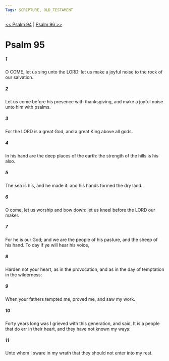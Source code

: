 ```yaml
---
Tags: SCRIPTURE, OLD_TESTAMENT
---
```


[<< Psalm 94](OLD_TESTAMENT/19_Psalms/Psalm_94.md) | [Psalm 96 >>](OLD_TESTAMENT/19_Psalms/Psalm_96.md)

# Psalm 95

##### 1

O COME, let us sing unto the LORD: let us make a joyful noise to the rock of our salvation.

##### 2

Let us come before his presence with thanksgiving, and make a joyful noise unto him with psalms.

##### 3

For the LORD is a great God, and a great King above all gods.

##### 4

In his hand are the deep places of the earth: the strength of the hills is his also.

##### 5

The sea is his, and he made it: and his hands formed the dry land.

##### 6

O come, let us worship and bow down: let us kneel before the LORD our maker.

##### 7

For he is our God; and we are the people of his pasture, and the sheep of his hand. To day if ye will hear his voice,

##### 8

Harden not your heart, as in the provocation, and as in the day of temptation in the wilderness:

##### 9

When your fathers tempted me, proved me, and saw my work.

##### 10

Forty years long was I grieved with this generation, and said, It is a people that do err in their heart, and they have not known my ways:

##### 11

Unto whom I sware in my wrath that they should not enter into my rest.
